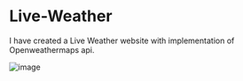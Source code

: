 # Live-Weather

I have created a Live Weather website with implementation of Openweathermaps api.

![image](https://github.com/anandprabhat15/Live-Weather/assets/101540709/9b0e6274-e1c1-48f2-97c1-016a0758c520)
